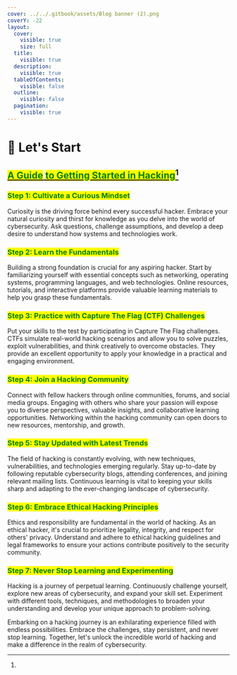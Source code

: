 ```yaml
---
cover: ../../.gitbook/assets/Blog banner (2).png
coverY: -22
layout:
  cover:
    visible: true
    size: full
  title:
    visible: true
  description:
    visible: true
  tableOfContents:
    visible: false
  outline:
    visible: false
  pagination:
    visible: true
---
```


# 🗽 Let's Start

## [<mark style="color:green;">**A Guide**</mark> <mark style="color:green;">**to Getting Started in Hacking**</mark>](#user-content-fn-1)[^1]

### <mark style="color:green;">**Step 1: Cultivate a Curious Mindset**</mark>

Curiosity is the driving force behind every successful hacker. Embrace your natural curiosity and thirst for knowledge as you delve into the world of cybersecurity. Ask questions, challenge assumptions, and develop a deep desire to understand how systems and technologies work.

### <mark style="color:green;">Step 2: Learn the Fundamentals</mark>

Building a strong foundation is crucial for any aspiring hacker. Start by familiarizing yourself with essential concepts such as networking, operating systems, programming languages, and web technologies. Online resources, tutorials, and interactive platforms provide valuable learning materials to help you grasp these fundamentals.

### <mark style="color:green;">Step 3: Practice with Capture The Flag (CTF) Challenges</mark>

Put your skills to the test by participating in Capture The Flag challenges. CTFs simulate real-world hacking scenarios and allow you to solve puzzles, exploit vulnerabilities, and think creatively to overcome obstacles. They provide an excellent opportunity to apply your knowledge in a practical and engaging environment.

### <mark style="color:green;">Step 4: Join a Hacking Community</mark>

Connect with fellow hackers through online communities, forums, and social media groups. Engaging with others who share your passion will expose you to diverse perspectives, valuable insights, and collaborative learning opportunities. Networking within the hacking community can open doors to new resources, mentorship, and growth.

### <mark style="color:green;">Step 5: Stay Updated with Latest Trends</mark>

The field of hacking is constantly evolving, with new techniques, vulnerabilities, and technologies emerging regularly. Stay up-to-date by following reputable cybersecurity blogs, attending conferences, and joining relevant mailing lists. Continuous learning is vital to keeping your skills sharp and adapting to the ever-changing landscape of cybersecurity.

### <mark style="color:green;">Step 6: Embrace Ethical Hacking Principles</mark>

Ethics and responsibility are fundamental in the world of hacking. As an ethical hacker, it's crucial to prioritize legality, integrity, and respect for others' privacy. Understand and adhere to ethical hacking guidelines and legal frameworks to ensure your actions contribute positively to the security community.

### <mark style="color:green;">Step 7: Never Stop Learning and Experimenting</mark>

Hacking is a journey of perpetual learning. Continuously challenge yourself, explore new areas of cybersecurity, and expand your skill set. Experiment with different tools, techniques, and methodologies to broaden your understanding and develop your unique approach to problem-solving.

Embarking on a hacking journey is an exhilarating experience filled with endless possibilities. Embrace the challenges, stay persistent, and never stop learning. Together, let's unlock the incredible world of hacking and make a difference in the realm of cybersecurity.

[^1]: 
